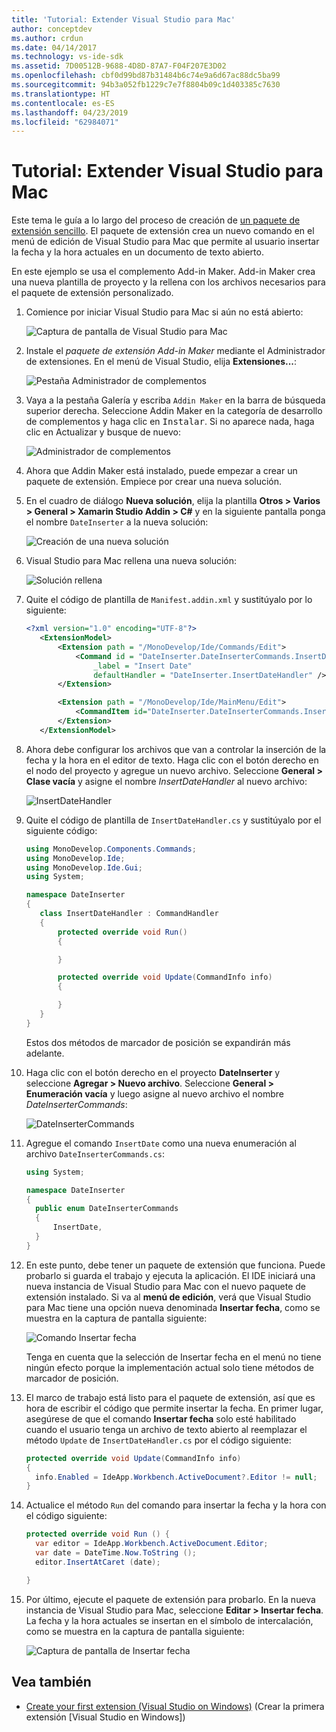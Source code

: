 ```yaml
---
title: 'Tutorial: Extender Visual Studio para Mac'
author: conceptdev
ms.author: crdun
ms.date: 04/14/2017
ms.technology: vs-ide-sdk
ms.assetid: 7D00512B-9688-4D8D-87A7-F04F207E3D02
ms.openlocfilehash: cbf0d99bd87b31484b6c74e9a6d67ac88dc5ba99
ms.sourcegitcommit: 94b3a052fb1229c7e7f8804b09c1d403385c7630
ms.translationtype: HT
ms.contentlocale: es-ES
ms.lasthandoff: 04/23/2019
ms.locfileid: "62984071"
---
```

# <a name="extending-visual-studio-for-mac-walkthrough"></a>Tutorial: Extender Visual Studio para Mac

Este tema le guía a lo largo del proceso de creación de [un paquete de extensión sencillo](https://github.com/mjh4/AddIns/tree/master/DateInserter). El paquete de extensión crea un nuevo comando en el menú de edición de Visual Studio para Mac que permite al usuario insertar la fecha y la hora actuales en un documento de texto abierto.

En este ejemplo se usa el complemento Add-in Maker. Add-in Maker crea una nueva plantilla de proyecto y la rellena con los archivos necesarios para el paquete de extensión personalizado.

1. Comience por iniciar Visual Studio para Mac si aún no está abierto:

   ![Captura de pantalla de Visual Studio para Mac](media/extending-visual-studio-mac-addin3.png)

2. Instale el _paquete de extensión Add-in Maker_ mediante el Administrador de extensiones. En el menú de Visual Studio, elija **Extensiones...**:

   ![Pestaña Administrador de complementos](media/extending-visual-studio-mac-addin4.png)

3. Vaya a la pestaña Galería y escriba `Addin Maker` en la barra de búsqueda superior derecha. Seleccione Addin Maker en la categoría de desarrollo de complementos y haga clic en <kbd>Instalar</kbd>. Si no aparece nada, haga clic en Actualizar y busque de nuevo:

   ![Administrador de complementos](media/extending-visual-studio-mac-addin5.png)

4. Ahora que Addin Maker está instalado, puede empezar a crear un paquete de extensión. Empiece por crear una nueva solución.

5. En el cuadro de diálogo **Nueva solución**, elija la plantilla **Otros > Varios > General > Xamarin Studio Addin > C#** y en la siguiente pantalla ponga el nombre `DateInserter` a la nueva solución:

   ![Creación de una nueva solución](media/extending-visual-studio-mac-addin7New.png)

6. Visual Studio para Mac rellena una nueva solución:

   ![Solución rellena](media/extending-visual-studio-mac-addin8.png)

7. Quite el código de plantilla de `Manifest.addin.xml` y sustitúyalo por lo siguiente:

   ```xml
   <?xml version="1.0" encoding="UTF-8"?>
      <ExtensionModel>
          <Extension path = "/MonoDevelop/Ide/Commands/Edit">
              <Command id = "DateInserter.DateInserterCommands.InsertDate"
                  _label = "Insert Date"
                  defaultHandler = "DateInserter.InsertDateHandler" />
          </Extension>

          <Extension path = "/MonoDevelop/Ide/MainMenu/Edit">
              <CommandItem id="DateInserter.DateInserterCommands.InsertDate" />
          </Extension>
      </ExtensionModel>
   ```

8. Ahora debe configurar los archivos que van a controlar la inserción de la fecha y la hora en el editor de texto. Haga clic con el botón derecho en el nodo del proyecto y agregue un nuevo archivo. Seleccione **General > Clase vacía** y asigne el nombre *InsertDateHandler* al nuevo archivo:

   ![InsertDateHandler](media/extending-visual-studio-mac-addin9.png)

9. Quite el código de plantilla de `InsertDateHandler.cs` y sustitúyalo por el siguiente código:

   ```cs
   using MonoDevelop.Components.Commands;
   using MonoDevelop.Ide;
   using MonoDevelop.Ide.Gui;
   using System;

   namespace DateInserter
   {
      class InsertDateHandler : CommandHandler
      {
          protected override void Run()
          {

          }

          protected override void Update(CommandInfo info)
          {

          }
      }
   }
   ```

   Estos dos métodos de marcador de posición se expandirán más adelante.

10. Haga clic con el botón derecho en el proyecto **DateInserter** y seleccione **Agregar > Nuevo archivo**. Seleccione **General > Enumeración vacía** y luego asigne al nuevo archivo el nombre *DateInserterCommands*:

    ![DateInserterCommands](media/extending-visual-studio-mac-addin10.png)

11. Agregue el comando `InsertDate` como una nueva enumeración al archivo `DateInserterCommands.cs`:

    ``` cs
    using System;

    namespace DateInserter
    {
      public enum DateInserterCommands
      {
          InsertDate,
      }
    }
    ```

12. En este punto, debe tener un paquete de extensión que funciona. Puede probarlo si guarda el trabajo y ejecuta la aplicación. El IDE iniciará una nueva instancia de Visual Studio para Mac con el nuevo paquete de extensión instalado. Si va al **menú de edición**, verá que Visual Studio para Mac tiene una opción nueva denominada **Insertar fecha**, como se muestra en la captura de pantalla siguiente:

    ![Comando Insertar fecha](media/extending-visual-studio-mac-addin11.png)

    Tenga en cuenta que la selección de Insertar fecha en el menú no tiene ningún efecto porque la implementación actual solo tiene métodos de marcador de posición.

13. El marco de trabajo está listo para el paquete de extensión, así que es hora de escribir el código que permite insertar la fecha. En primer lugar, asegúrese de que el comando **Insertar fecha** solo esté habilitado cuando el usuario tenga un archivo de texto abierto al reemplazar el método `Update` de `InsertDateHandler.cs` por el código siguiente:

    ```cs
    protected override void Update(CommandInfo info)
    {
      info.Enabled = IdeApp.Workbench.ActiveDocument?.Editor != null;
    }
    ```

14. Actualice el método `Run` del comando para insertar la fecha y la hora con el código siguiente:

    ``` cs
    protected override void Run () {
      var editor = IdeApp.Workbench.ActiveDocument.Editor;
      var date = DateTime.Now.ToString ();
      editor.InsertAtCaret (date);

    }
    ```

15. Por último, ejecute el paquete de extensión para probarlo. En la nueva instancia de Visual Studio para Mac, seleccione **Editar > Insertar fecha**. La fecha y la hora actuales se insertan en el símbolo de intercalación, como se muestra en la captura de pantalla siguiente:

    ![Captura de pantalla de Insertar fecha](media/extending-visual-studio-mac-addin12.png)

## <a name="see-also"></a>Vea también

- [Create your first extension (Visual Studio on Windows)](/visualstudio/extensibility/extensibility-hello-world) (Crear la primera extensión [Visual Studio en Windows])